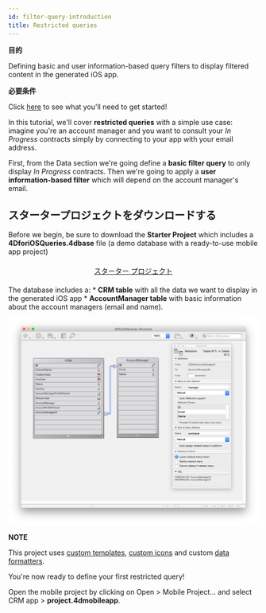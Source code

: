 ```yaml
---
id: filter-query-introduction
title: Restricted queries
---
```

<div class = "objectives"> 

**目的**

Defining basic and user information-based query filters to display filtered content in the generated iOS app.</div> <div class = "prerequisites"> 

**必要条件**

Click [here](prerequisites.html) to see what you'll need to get started!</div> 

In this tutorial, we'll cover **restricted queries** with a simple use case: imagine you're an account manager and you want to consult your *In Progress* contracts simply by connecting to your app with your email address.

First, from the Data section we're going define a **basic filter query** to only display *In Progress* contracts. Then we're going to apply a **user information-based filter** which will depend on the account manager's email.

## スタータープロジェクトをダウンロードする

Before we begin, be sure to download the **Starter Project** which includes a **4DforiOSQueries.4dbase** file (a demo database with a ready-to-use mobile app project)

<div style="text-align: center; margin-top: 20px; margin-bottom: 20px">
  <p>
    

<a class="button"
href="../assets/restricted-queries/4DforiOSQueries.4dbase.zip">スターター プロジェクト</a>

  </p>
</div>

The database includes a: * **CRM table** with all the data we want to display in the generated iOS app * **AccountManager table** with basic information about the account managers (email and name).

![CRM database](assets/restricted-queries/CRMDatabase.png)<div class = "tips"> 

**NOTE**

This project uses [custom templates](https://4d.github.io/4d-for-ios/docs/en/creating-listform-templates.html), [custom icons](https://4d.github.io/4d-for-ios/docs/en/using-icons.html) and custom [data formatters](https://4d.github.io/4d-for-ios/docs/en/creating-data-formatter.html).</div> 

You're now ready to define your first restricted query!

Open the mobile project by clicking on Open > Mobile Project... and select CRM app > **project.4dmobileapp**.
